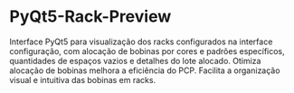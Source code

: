 # PyQt5-Rack-Preview
Interface PyQt5 para visualização dos racks configurados na interface configuração, com alocação de bobinas por cores e padrões específicos, quantidades de espaços vazios e detalhes do lote alocado. Otimiza alocação de bobinas  melhora a eficiência do PCP. Facilita a organização visual e intuitiva das bobinas em racks.
